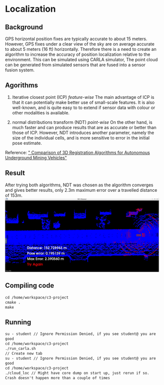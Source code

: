 # Localization
## Background
GPS horizontal position fixes are typically accurate to about 15 meters. However, GPS fixes under a clear view of the sky are on average accurate to about 5 meters (16 ft) horizontally. Therefore there is a need to create an algorithm to increase the accuracy of position localization relative to the environment.
This can be simulated using CARLA simulator, The point cloud can be generated from simulated sensors that are fused into a sensor fusion system.

## Agorithms
1. Iterative closest point (ICP) _feature-wise_
The main advantage of ICP is that it can potentially make better use of small-scale features. It is also well-known, and is quite easy to to extend if sensor data with colour or other modalities is available.

2. normal distributions transform (NDT) _point-wise_
On the other hand, is much faster and can produce results that are as accurate or better than those of ICP. However, NDT introduces another parameter, namely the size of the individual cells, and is more sensitive to error in the initial pose estimate.

Reference: [" Comparison of 3D Registration Algorithms for Autonomous Underground Mining Vehicles"](https://www.researchgate.net/publication/229213972_A_Comparison_of_3D_Registration_Algorithms_for_Autonomous_Underground_Mining_Vehicles)

## Result
After trying both algorithms, NDT was chosen as the algorithm converges and gives better results, only 2.3m maximum error over a travelled distance of 153m.
![localization](localization.PNG "localization")

## Compiling code
```
cd /home/workspace/c3-project
cmake .
make
```

## Running
```
su - student // Ignore Permission Denied, if you see student@ you are good
cd /home/workspace/c3-project
./run_carla.sh
// Create new tab
su - student // Ignore Permission Denied, if you see student@ you are good
cd /home/workspace/c3-project
./cloud_loc // Might have core dump on start up, just rerun if so. Crash doesn't happen more than a couple of times
```
